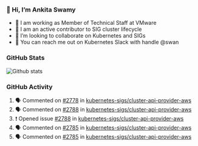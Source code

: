 ### 👋 Hi, I’m Ankita Swamy 

- 💼 I am working as Member of Technical Staff at VMware
- 👀 I am an active contributor to SIG cluster lifecycle 
- 💞️ I’m looking to collaborate on Kubernetes and SIGs
- 💬 You can reach me out on Kubernetes Slack with handle @swan

### GitHub Stats
![Github stats](https://github-readme-stats.vercel.app/api?username=Ankitasw&count_private=true&show_icons=true&theme=tokyonight)

### GitHub Activity 
<!--START_SECTION:activity-->
1. 🗣 Commented on [#2778](https://github.com/kubernetes-sigs/cluster-api-provider-aws/issues/2778) in [kubernetes-sigs/cluster-api-provider-aws](https://github.com/kubernetes-sigs/cluster-api-provider-aws)
2. 🗣 Commented on [#2788](https://github.com/kubernetes-sigs/cluster-api-provider-aws/issues/2788) in [kubernetes-sigs/cluster-api-provider-aws](https://github.com/kubernetes-sigs/cluster-api-provider-aws)
3. ❗️ Opened issue [#2788](https://github.com/kubernetes-sigs/cluster-api-provider-aws/issues/2788) in [kubernetes-sigs/cluster-api-provider-aws](https://github.com/kubernetes-sigs/cluster-api-provider-aws)
4. 🗣 Commented on [#2785](https://github.com/kubernetes-sigs/cluster-api-provider-aws/issues/2785) in [kubernetes-sigs/cluster-api-provider-aws](https://github.com/kubernetes-sigs/cluster-api-provider-aws)
5. 🗣 Commented on [#2785](https://github.com/kubernetes-sigs/cluster-api-provider-aws/issues/2785) in [kubernetes-sigs/cluster-api-provider-aws](https://github.com/kubernetes-sigs/cluster-api-provider-aws)
<!--END_SECTION:activity-->
